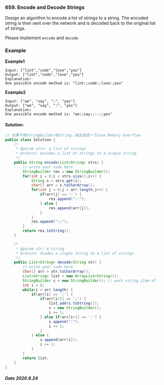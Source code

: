### 659. Encode and Decode Strings

Design an algorithm to encode a list of strings to a string. The encoded string is then sent over the network and is decoded back to the original list of strings.

Please implement `encode` and `decode`

### Example

**Example1**

```
Input: ["lint","code","love","you"]
Output: ["lint","code","love","you"]
Explanation:
One possible encode method is: "lint:;code:;love:;you"
```

**Example2**

```
Input: ["we", "say", ":", "yes"]
Output: ["we", "say", ":", "yes"]
Explanation:
One possible encode method is: "we:;say:;:::;yes"
```

#### Solution:

```java
// 如果不用StringBuilder用String，就会造成一个case Memory Overflow
public class Solution {
    /*
     * @param strs: a list of strings
     * @return: encodes a list of strings to a single string.
     */
    public String encode(List<String> strs) {
        // write your code here
        StringBuilder res = new StringBuilder();
        for(int i = 0;i < strs.size();i++) {
            String s = strs.get(i);
            char[] arr = s.toCharArray();
            for(int j = 0;j < arr.length;j++) {
                if(arr[j] == ':') {
                    res.append("::");
                } else {
                    res.append(arr[j]);
                }
            }
            res.append(":;");
        }
        return res.toString();
    }

    /*
     * @param str: A string
     * @return: dcodes a single string to a list of strings
     */
    public List<String> decode(String str) {
        // write your code here
        char[] arr = str.toCharArray();
        List<String> list = new ArrayList<String>();
        StringBuilder s = new StringBuilder(); // each string item of list
        int i = 0;
        while(i < arr.length) {
            if(arr[i] == ':') {
                if(arr[i+1] == ';') {
                    list.add(s.toString());
                    s = new StringBuilder();
                    i += 2;
                } else if(arr[i+1] == ':') {
                    s.append(":");
                    i += 2;
                }
            } else {
                s.append(arr[i]);
                i += 1;
            }
        }
        return list;
    }
}
```

##### Date 2020.8.24